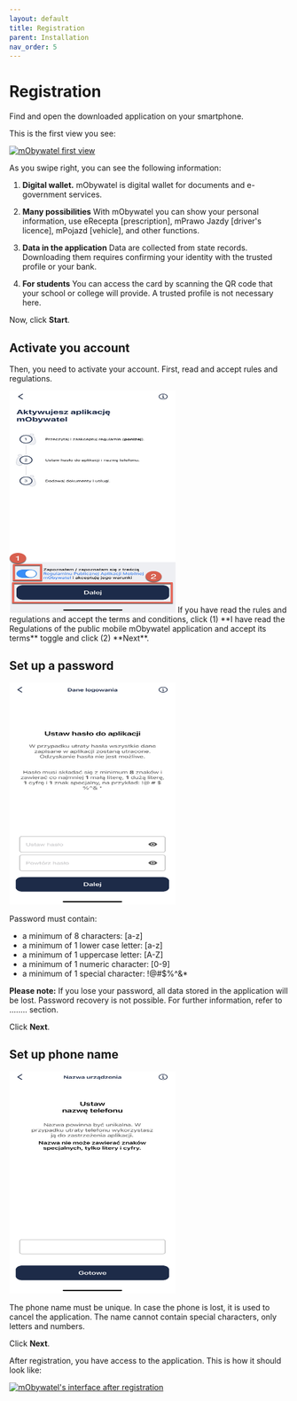 ```yaml
---
layout: default
title: Registration
parent: Installation
nav_order: 5
---
```


# Registration

Find and open the downloaded application on your smartphone.

This is the first view you see:

[![mObywatel first view](https://res.cloudinary.com/marcomontalbano/image/upload/v1619259701/video_to_markdown/images/youtube--FkBmNepjvzQ-c05b58ac6eb4c4700831b2b3070cd403.jpg)](https://www.youtube.com/watch?v=FkBmNepjvzQ "mObywatel first view")

As you swipe right, you can see the following information:

1. **Digital wallet.** 
   mObywatel is digital wallet for documents and e-government services.

2. **Many possibilities**
   With mObywatel you can show your personal information, use eRecepta [prescription], mPrawo Jazdy [driver's licence], mPojazd [vehicle], and other functions.

3. **Data in the application**
Data are collected from state records. Downloading them requires confirming your identity with the trusted profile or your bank.

4. **For students**
You can access the card by scanning the QR code that your school or college will provide. A trusted profile is not necessary here.

Now, click **Start**.
   

## Activate you account

Then, you need to activate your account. First, read and accept rules and regulations.  

<img src="../assets/images/activate.jpeg" width="300" height="400">  
If you have read the rules and regulations and accept the terms and conditions, click (1) **I have read the Regulations of the public mobile mObywatel application and accept its terms** toggle and click (2) **Next**.


## Set up a password
<img src="../assets/images/password.jpeg" width="300" height="400">

Password must contain:
- a minimum of 8 characters: [a-z]
- a minimum of 1 lower case letter: [a-z]
- a minimum of 1 uppercase letter: [A-Z]
- a minimum of 1 numeric character: [0-9]
- a minimum of 1 special character: !@#$%^&*

**Please note:** If you lose your password, all data stored in the application will be lost. Password recovery is not possible. For further information, refer to ........ section.

Click **Next**.


## Set up phone name

<img src="../assets/images/phonename.jpeg" width="300" height="400">

The phone name must be unique. In case the phone is lost, it is used to cancel the application. The name cannot contain special characters, only letters and numbers.

Click **Next**.

After registration, you have access to the application. This is how it should look like:

[![mObywatel's interface after registration](https://res.cloudinary.com/marcomontalbano/image/upload/v1619360513/video_to_markdown/images/youtube--VYfzMeyx3Nc-c05b58ac6eb4c4700831b2b3070cd403.jpg)](https://youtu.be/VYfzMeyx3Nc "mObywatel's interface after registration")